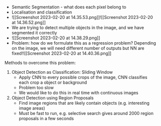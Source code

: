 - Semantic Segmentation - what does each pixel belong to
- Localisation and classification
- ![[Screenshot 2023-02-20 at 14.35.53.png]]![[Screenshot 2023-02-20 at 14.36.52.png]]
- We are trying to detect multiple objects in the image, and we have segmented it correctly
- ![[Screenshot 2023-02-20 at 14.38.29.png]]
- Problem: how do we formulate this as a regression problem? Depending on the image, we will need different number of outputs but NN are fixed!![[Screenshot 2023-02-20 at 14.40.36.png]]

Methods to overcome this problem:
1. Object Detection as Classification: Sliding Window
	- Apply CNN to every possible crops of the image, CNN classifies each crop a object or background
	- Problem too slow
	- We would like to do this in real time with continuous images
2. Object Detection using Region Proposals
	- Find image regions that are likely contain objects (e.g. interesting image areas) 
	- Must be fast to run, e.g. selective search gives around 2000 region proposals in a few seconds